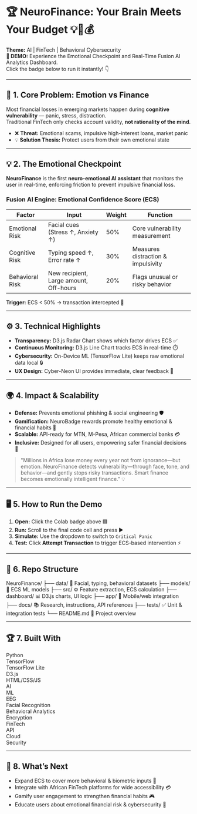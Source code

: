 # 🏆 NeuroFinance: Your Brain Meets Your Budget 💡🧠💰

**Theme:** AI | FinTech | Behavioral Cybersecurity  
**🚀 DEMO:** Experience the Emotional Checkpoint and Real-Time Fusion AI Analytics Dashboard.  
Click the badge below to run it instantly! 👇

---

## 🎯 1. Core Problem: Emotion vs Finance

Most financial losses in emerging markets happen during **cognitive vulnerability** — panic, stress, distraction.  
Traditional FinTech only checks account validity, **not rationality of the mind**.  

- ❌ **Threat:** Emotional scams, impulsive high-interest loans, market panic  
- 💡 **Solution Thesis:** Protect users from their own emotional state  

---

## 💡 2. The Emotional Checkpoint

**NeuroFinance** is the first **neuro-emotional AI assistant** that monitors the user in real-time, enforcing friction to prevent impulsive financial loss.  

### Fusion AI Engine: Emotional Confidence Score (ECS)

| Factor | Input | Weight | Function |
|--------|-------|--------|---------|
| Emotional Risk | Facial cues (Stress ↑, Anxiety ↑) | 50% | Core vulnerability measurement |
| Cognitive Risk | Typing speed ↑, Error rate ↑ | 30% | Measures distraction & impulsivity |
| Behavioral Risk | New recipient, Large amount, Off-hours | 20% | Flags unusual or risky behavior |

**Trigger:** ECS < 50% → transaction intercepted 🚨  

---

## ⚙️ 3. Technical Highlights

- **Transparency:** D3.js Radar Chart shows which factor drives ECS ✅  
- **Continuous Monitoring:** D3.js Line Chart tracks ECS in real-time ⏱️  
- **Cybersecurity:** On-Device ML (TensorFlow Lite) keeps raw emotional data local 🔒  
- **UX Design:** Cyber-Neon UI provides immediate, clear feedback 🌌  

---

## 🌍 4. Impact & Scalability

- **Defense:** Prevents emotional phishing & social engineering 🛡️  
- **Gamification:** NeuroBadge rewards promote healthy emotional & financial habits 🏅  
- **Scalable:** API-ready for MTN, M-Pesa, African commercial banks 💳  
- **Inclusive:** Designed for all users, empowering safer financial decisions 🌟  

> "Millions in Africa lose money every year not from ignorance—but emotion. NeuroFinance detects vulnerability—through face, tone, and behavior—and gently stops risky transactions. Smart finance becomes emotionally intelligent finance." 💡

---

## 🖥️ 5. How to Run the Demo

1. **Open:** Click the Colab badge above 🟦  
2. **Run:** Scroll to the final code cell and press ▶  
3. **Simulate:** Use the dropdown to switch to `Critical Panic`  
4. **Test:** Click **Attempt Transaction** to trigger ECS-based intervention ⚡  

---

## 📂 6. Repo Structure
NeuroFinance/
├── data/        📁 Facial, typing, behavioral datasets
├── models/      🤖 ECS ML models
├── src/         ⚙️ Feature extraction, ECS calculation
├── dashboard/   📊 D3.js charts, UI logic
├── app/         📱 Mobile/web integration
├── docs/        📚 Research, instructions, API references
├── tests/       ✅ Unit & integration tests
└── README.md    📝 Project overview


---

## 🏆 7. Built With

Python  
TensorFlow  
TensorFlow Lite  
D3.js  
HTML/CSS/JS  
AI  
ML  
EEG  
Facial Recognition  
Behavioral Analytics  
Encryption  
FinTech  
API  
Cloud  
Security  

---

## 🌟 8. What’s Next

- Expand ECS to cover more behavioral & biometric inputs 🧠  
- Integrate with African FinTech platforms for wide accessibility 💳  
- Gamify user engagement to strengthen financial habits 🎮  
- Educate users about emotional financial risk & cybersecurity 🔐  
